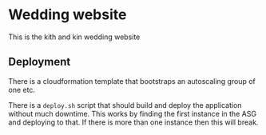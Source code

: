 # Wedding website

This is the kith and kin wedding website

## Deployment

There is a cloudformation template that bootstraps an autoscaling group of one etc.

There is a `deploy.sh` script that should build and deploy the application without much downtime. This works by finding the first instance in the ASG and deploying to that. If there is more than one instance then this will break.

